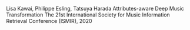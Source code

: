 Lisa Kawai, Philippe Esling, Tatsuya Harada Attributes-aware Deep Music Transformation The 21st International Society for Music Information Retrieval Conference (ISMIR), 2020